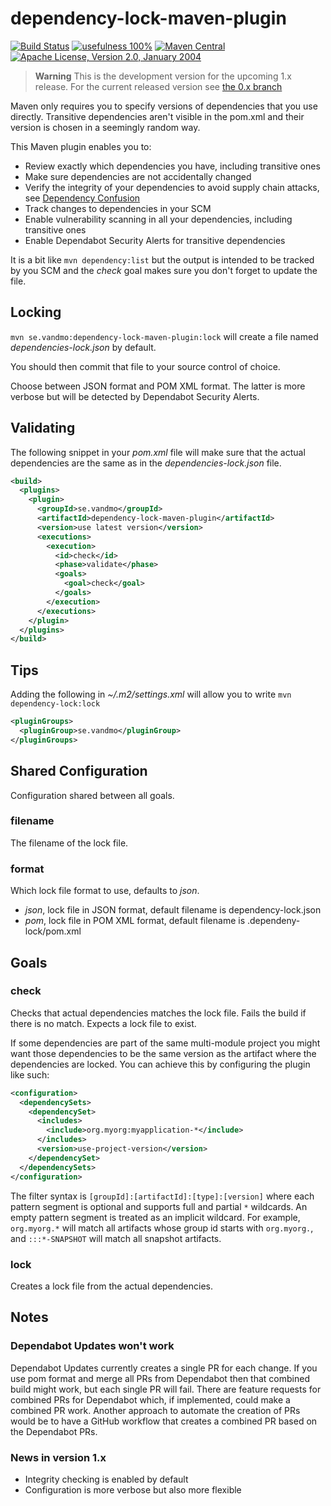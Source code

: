 # dependency-lock-maven-plugin

[![Build Status](https://img.shields.io/github/workflow/status/vandmo/dependency-lock-maven-plugin/Test%20and%20Release?label=Build)](https://github.com/vandmo/dependency-lock-maven-plugin/actions/workflows/test-and-release.yaml)
[![usefulness 100%](https://img.shields.io/badge/usefulness-100%25-success.svg?label=Usefulness)](https://www.google.com/search?q=pasta+machine)
[![Maven Central](https://img.shields.io/maven-central/v/se.vandmo/dependency-lock-maven-plugin.svg?label=Maven%20Central)](https://search.maven.org/artifact/se.vandmo/dependency-lock-maven-plugin)
[![Apache License, Version 2.0, January 2004](https://img.shields.io/github/license/apache/maven.svg?label=License)](https://www.apache.org/licenses/LICENSE-2.0)

> **Warning**
> This is the development version for the upcoming 1.x release.
> For the current released version see [the 0.x branch](https://github.com/vandmo/dependency-lock-maven-plugin/tree/0.x)

Maven only requires you to specify versions of dependencies that you use directly.
Transitive dependencies aren't visible in the pom.xml and their version is chosen in a seemingly random way.

This Maven plugin enables you to:
* Review exactly which dependencies you have, including transitive ones
* Make sure dependencies are not accidentally changed
* Verify the integrity of your dependencies to avoid supply chain attacks, see [Dependency Confusion](https://fossa.com/blog/dependency-confusion-understanding-preventing-attacks/)
* Track changes to dependencies in your SCM
* Enable vulnerability scanning in all your dependencies, including transitive ones
* Enable Dependabot Security Alerts for transitive dependencies

It is a bit like `mvn dependency:list` but the output is intended to be tracked by you SCM
and the _check_ goal makes sure you don't forget to update the file.

Locking
-------
`mvn se.vandmo:dependency-lock-maven-plugin:lock`
will create a file named _dependencies-lock.json_ by default.

You should then commit that file to your source control of choice.

Choose between JSON format and POM XML format. The latter is more verbose but will be detected by Dependabot Security Alerts.

Validating
----------
The following snippet in your _pom.xml_ file will make sure that the actual
dependencies are the same as in the _dependencies-lock.json_ file.

```xml
<build>
  <plugins>
    <plugin>
      <groupId>se.vandmo</groupId>
      <artifactId>dependency-lock-maven-plugin</artifactId>
      <version>use latest version</version>
      <executions>
        <execution>
          <id>check</id>
          <phase>validate</phase>
          <goals>
            <goal>check</goal>
          </goals>
        </execution>
      </executions>
    </plugin>
  </plugins>
</build>
```

Tips
----
Adding the following in _~/.m2/settings.xml_ will allow you to write `mvn dependency-lock:lock`

```xml
<pluginGroups>
  <pluginGroup>se.vandmo</pluginGroup>
</pluginGroups>
```

Shared Configuration
--------------------
Configuration shared between all goals.

### filename
The filename of the lock file.

### format
Which lock file format to use, defaults to _json_.
* _json_, lock file in JSON format, default filename is dependency-lock.json
* _pom_, lock file in POM XML format, default filename is .dependeny-lock/pom.xml

Goals
-----
### check
Checks that actual dependencies matches the lock file. Fails the build if there
is no match.
Expects a lock file to exist.

If some dependencies are part of the same multi-module project you might want those dependencies
to be the same version as the artifact where the dependencies are locked.
You can achieve this by configuring the plugin like such:
```xml
<configuration>
  <dependencySets>
    <dependencySet>
      <includes>
        <include>org.myorg:myapplication-*</include>
      </includes>
      <version>use-project-version</version>
    </dependencySet>
  </dependencySets>
</configuration>
```
The filter syntax is `[groupId]:[artifactId]:[type]:[version]`
where each pattern segment is optional and supports full and partial `*` wildcards.
An empty pattern segment is treated as an implicit wildcard.
For example, `org.myorg.*` will match all artifacts whose group id starts with `org.myorg.`, and  `:::*-SNAPSHOT` will match all snapshot artifacts.

### lock
Creates a lock file from the actual dependencies.

Notes
-----
### Dependabot Updates won't work
Dependabot Updates currently creates a single PR for each change.
If you use pom format and merge all PRs from Dependabot then that combined build might work, but each single PR will fail.
There are feature requests for combined PRs for Dependabot which, if implemented, could make a combined PR work.
Another approach to automate the creation of PRs would be to have a GitHub workflow that creates a combined PR based on the Dependabot PRs.

### News in version 1.x
* Integrity checking is enabled by default
* Configuration is more verbose but also more flexible
